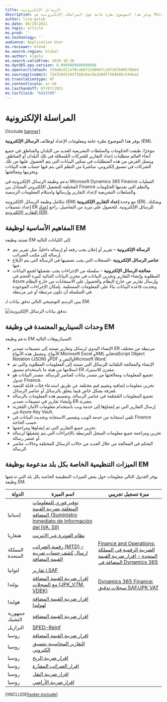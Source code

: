 ```yaml
---
title: الرسائل الإلكترونية
description: يوفر هذا الموضوع نظرة عامة حول المراسلات الإلكترونية في Microsoft Dynamics 365 Finance بالإضافة إلى معلومات الإعداد.
author: liza-golub
ms.date: 06/29/2021
ms.topic: article
ms.prod: ''
ms.technology: ''
audience: Application User
ms.reviewer: kfend
ms.search.region: Global
ms.author: elgolu
ms.search.validFrom: 2018-10-28
ms.dyn365.ops.version: 8.0999999999999996
ms.openlocfilehash: 339e0c811a70ca6b722d8967c2df103500578664
ms.sourcegitcommit: 73d320d2103f2b0c6ecbb2b9df746469bc544ea2
ms.translationtype: HT
ms.contentlocale: ar-SA
ms.lasthandoff: 07/07/2021
ms.locfileid: "6433709"
---
```

# <a name="electronic-messaging"></a>المراسلة الإلكترونية

[!include [banner](../includes/banner.md)]

يوفر هذا الموضوع نظرة عامة ومعلومات الإعداد لوظائف **الرسائل الإلكترونية** (EM).

مؤخرًا، طبقت الحكومات والسلطات التشريعية للعديد من البلدان والمناطق في جميع أنحاء العالم متطلبات إعداد التقارير للشركات المٌسجّلة في تلك البلدان أو المناطق. ويتمثل الغرض من هذه المتطلبات في تمكين البيانات التي يتم الحصول عليها من تلك الشركات في تنسيق إلكتروني، مباشرةً من النظم التي يتم فيها حساب هذه البيانات وتخزينها ومعالجتها.

تدعم وظيفة الرسائل الإلكترونية في Microsoft Dynamics 365 Finance العمليات المختلفة للتشغيل الإلكتروني المتبادل بين Finance والنظم التي تقدمها الحكومات والسلطات التشريعية لإعداد التقارير وإرسالها واستلام المعلومات الرسمية.

تتكامل وظيفة الرسائل الإلكترونية (EM) مع وحدة **إعداد التقارير الإلكترونية** (ER). ويمكنك إعداد تنسيقات ER للرسائل الإلكترونية. للحصول على مزيد من التفاصيل، راجع [إعداد التقارير الإلكترونية (ER)](/dynamics365/unified-operations/dev-itpro/analytics/general-electronic-reporting).

## <a name="basic-concepts-for-em-functionality"></a>المفاهيم الأساسية لوظيفة EM

تستند وظيفة EM إلى الكيانات التالية:

- **الرسالة الإلكترونية** – تقرير أو إعلان يجب رفعه أو إرساله داخلياً، مثل تقرير يتم إرساله إلى مكتب الضرائب.
- **عناصر الرسائل الإلكترونية** -السجلات التي يجب تضمينها في الرسالة التي يتم الإبلاغ عنها.
- **معالجة الرسائل الإلكترونية** – سلسلة من الإجراءات يجب تشغيلها لجمع البيانات المطلوبة وإنشاء التقارير وتخزين البيانات في مخزن البيانات الثنائية كبيرة الحجم في Azure وإرسال تقارير من خارج النظام والحصول على الاستجابات من خارج النظام وتحديث قاعدة البيانات بناءً على المعلومات المستلمة. بإمكان الإجراءات الموجودة في السلسلة أن تكون مرتبطة أو غير مرتبطة.

يبين الرسم التوضيحي التالي تدفق بيانات لـ EM.

![تدفق بيانات الرسائل الإلكترونية.](media/electronic-messaging-data-flow.png)

## <a name="scenarios-supported-by-the-em-functionality"></a>وحدات السيناريو المعتمدة في وظيفة EM

تدعم وظيفة EM السيناريوهات التالية:

- الإنشاء اليدوي لرسائل وتقارير تستند إلى تنسيقات تصدير ER مرتبطة من مختلف الأنواع. وتشمل هذه الأنواع Microsoft Excel وXML وJavaScript Object Notation (JSON) وPDF والنص وMicrosoft Word.
- الإنشاء والمعالجة التلقائية للرسائل التي تستند إلى المعلومات المطلوبة والتي تم استلامها من هيئة ما باستخدام تنسيق ER مقترن للاستيراد.
- تجميع المعلومات ومعالجتها من مصدر بيانات كعناصر للرسالة. مصدر البيانات هو جدول Finance.
- تخزين معلومات إضافية وتقييم قيم مختلفة عن طريق استدعاء فئات قابلة للتنفيذ مُعرفة بشكل خاص فيما يتعلق بالرسائل أو عناصر الرسائل.
- تجميع المعلومات المُجمّعة في عناصر الرسالة، وتقسيم هذه المعلومات بالرسالة وإنشاء تقارير في تنسيقات تصدير ER مقترنة.
- إرسال التقارير التي تم إنشاؤها إلى خدمة ويب باستخدام معلومات الأمان المُخزنة في Azure Key Vault.
- تلقي استجابة من خدمة الويب وتفسير الاستجابة وتحديث البيانات في Finance حسب الحاجة.
- تخزين جميع التقارير التي تم إنشاؤها ومراجعتها.
- تخزين ومراجعة جميع معلومات السجل المرتبطة بالإجراءات التي يتم تشغيلها لرسالة أو عنصر رسالة.
- التحكم في المعالجة من خلال العديد من حالات الرسائل المختلفة وحالات عناصر الرسالة

## <a name="country-specific-regulatory-features-supported-by-the-em-functionality"></a>الميزات التنظيمية الخاصة بكل بلد مدعومة بوظيفة EM

يوفر الجدول التالي معلومات حول بعض الميزات التنظيمية الخاصة بكل بلد التي تدعمها وظيفة EM.

| الدولة     | اسم الميزة | ميزة تسجيل تجريبي |
|-------------|--------------|------------------------|
| إسبانيا       | [توفير فوري للمعلومات المتعلقة بضريبة القيمة المضافة (Suministro Inmediato de Información del IVA, SII)](../localizations/emea-esp-sii.md) | |
| هنغاريا‬     | [نظام الفوترة عبر الإنترنت](../localizations/emea-hun-online-invoicing.md) | |
| المملكة المتحدة | [رقمنة الضرائب (MTD) – إرسال كشف حساب ضريبة القيمة المضافة](../localizations/emea-gbr-mtd-vat-integration.md) | [Finance and Operations: الضريبة الرقمية في المملكة المتحدة - إقرار ضريبة القيمة المضافة في Dynamics 365](https://community.dynamics.com/365/b/techtalks/posts/finance-and-operations-uk-digital-tax-vat-declaration-in-dynamics-365) |
| لتوانيا   | [تقارير i.SAF](../localizations/emea-ltu-isaf.md) | |
| بولندا      | [إقرار ضريبة القيمة المضافة مع السجلات (JPK_V7M, VDEK)](../localizations/emea-pol-vdek.md) | [Dynamics 365 Finance: سجلات تدقيق SAF/JPK VAT](https://community.dynamics.com/365/b/techtalks/posts/dynamics-365-finance-saf-jpk-vat-audit-registers-june-4-2020) |
| هولندا | [إقرار ضريبة القيمة المضافة لهولندا](../localizations/emea-nl-vat-declaration-netherlands.md) | |
| جمهورية التشيك | [إقرار ضريبة القيمة المضافة](../localizations/emea-cze-vat-declaration-tax-declaration-model.md) | |
| البرازيل      | [SPED-Reinf](../localizations/latam-bra-sped-reinf-overview.md) | |
| روسيا      | [إقرار ضريبة القيمة المضافة](../localizations/rus-vat-declaration.md) | |
| روسيا      | [التقارير المحاسبية بتنسيق إلكتروني](../localizations/rus-accounting-reporting.md) | |
| روسيا      | [إقرار ضريبة الربح](../localizations/rus-profit-tax-declaration.md) | |
| روسيا      | [إقرار الضرائب المقدّرة](../localizations/rus-assessed-tax-declaration.md) | |
| روسيا      | [إقرار ضريبة النقل](../localizations/rus-transport-tax-declaration.md) | |
| روسيا      | [إقرار ضريبة الأراضي‬](../localizations/rus-land-tax-declaration.md) | |


[!INCLUDE[footer-include](../../includes/footer-banner.md)]

